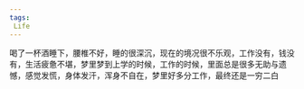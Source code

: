 ```yaml
---
tags:
 Life
---
```

喝了一杯酒睡下，腰椎不好，睡的很深沉，现在的境况很不乐观，工作没有，钱没有，生活疲惫不堪，梦里梦到上学的时候，工作的时候，里面总是很多无助与遗憾，感觉发慌，身体发汗，浑身不自在，梦里好多分工作，最终还是一穷二白
